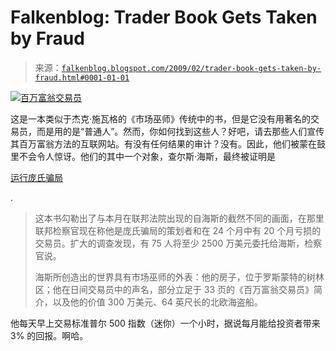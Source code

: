 <!--yml

category: 未分类

date: 2024-05-12 22:22:12

-->

# Falkenblog: Trader Book Gets Taken by Fraud

> 来源：[`falkenblog.blogspot.com/2009/02/trader-book-gets-taken-by-fraud.html#0001-01-01`](http://falkenblog.blogspot.com/2009/02/trader-book-gets-taken-by-fraud.html#0001-01-01)

![](https://blogger.googleusercontent.com/img/b/R29vZ2xl/AVvXsEgEp1RPPlrwE2zBib3HsdnpO0xIHm0aQ_sXVoKR6gvTeX8K20juZ9jfR5peSSvWswRxVoOIYsB9O1ojzI4WUSBju5tRZEb5MaYnCC6HWVn1vZEvRBNq8Kp3BgfbT9sxlcICscTCzQ/s1600-h/millionaire.jpg)[百万富翁交易员](http://www.amazon.com/Millionaire-Traders-Everyday-People-Beating/dp/0470049472/ref=sr_1_1?ie=UTF8&s=books&qid=1234734244&sr=1-1)

这是一本类似于杰克·施瓦格的《市场巫师》传统中的书，但是它没有用著名的交易员，而是用的是“普通人”。然而，你如何找到这些人？好吧，请去那些人们宣传其百万富翁方法的互联网站。有没有任何结果的审计？没有。因此，他们被蒙在鼓里不会令人惊讶。他们的其中一个对象，查尔斯·海斯，最终被证明是

[运行庞氏骗局](http://www.startribune.com/business/39575827.html?elr=KArks:DCiU1OiP:DiiUiD3aPc:_Yyc:aULPQL7PQLanchO7DiUr)

.

> 这本书勾勒出了与本月在联邦法院出现的自海斯的截然不同的画面，在那里联邦检察官现在称他是庞氏骗局的策划者和在 24 个月中有 20 个月亏损的交易员。扩大的调查发现，有 75 人将至少 2500 万美元委托给海斯，检察官说。
> 
> 海斯所创造出的世界具有市场巫师的外表：他的房子，位于罗斯蒙特的树林区；他在日间交易员中的声名，部分立足于 33 页的《百万富翁交易员》简介，以及他的价值 300 万美元、64 英尺长的北欧海盗船。

他每天早上交易标准普尔 500 指数（迷你）一个小时，据说每月能给投资者带来 3% 的回报。啊哈。
